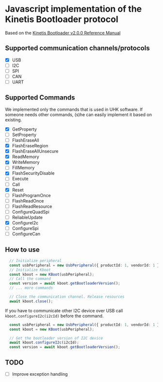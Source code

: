 Javascript implementation of the Kinetis Bootloader protocol
============================================================

Based on the [Kinetis Bootloader v2.0.0 Reference Manual](https://github.com/UltimateHackingKeyboard/bootloader/blob/master/doc/Kinetis%20Bootloader%20v2.0.0%20Reference%20Manual.pdf)

## Supported communication channels/protocols
- [x] USB
- [ ] I2C
- [ ] SPI
- [ ] CAN
- [ ] UART

## Supported Commands
We implemented only the commands that is used in UHK software.
If someone needs other commands, (s)he can easily implement it based on existing.

- [x] GetProperty
- [ ] SetProperty
- [ ] FlashEraseAll
- [x] FlashEraseRegion
- [x] FlashEraseAllUnsecure
- [x] ReadMemory
- [x] WriteMemory
- [ ] FillMemory
- [x] FlashSecurityDisable
- [ ] Execute
- [ ] Call
- [x] Reset
- [ ] FlashProgramOnce
- [ ] FlashReadOnce
- [ ] FlashReadResource
- [ ] ConfigureQuadSpi
- [ ] ReliableUpdate
- [x] ConfigureI2c
- [ ] ConfigureSpi
- [ ] ConfigureCan

## How to use

```Typescript
  // Initialize peripheral
  const usbPeripheral = new UsbPeripheral({ productId: 1, vendorId: 1 });
  // Initialize Kboot
  const kboot = new KBoot(usbPeripheral);
  // Call the command
  const version = await kboot.getBootloaderVersion();
  // ... more commands

  // Close the communication channel. Release resources
  await kboot.close();
```

If you have to communicate other I2C device over USB call `kboot.configureI2c(i2cId)` before the command.

```Typescript
  const usbPeripheral = new UsbPeripheral({ productId: 1, vendorId: 1 });
  const kboot = new KBoot(usbPeripheral);

  // Get the bootloader version of I2C device
  await kboot.configureI2c(i2cId);
  const version = await kboot.getBootloaderVersion();
```

## TODO
- [ ] Improve exception handling
